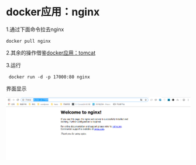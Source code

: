 # docker应用：nginx

1.通过下面命令拉去nginx

```
docker pull nginx
```

2.其余的操作借鉴[docker应用：tomcat](/dockerying-yong-ff1a-tomcat.md)

3.运行

```
 docker run -d -p 17000:80 nginx
```

界面显示

![](/assets/nginx-001.png)

